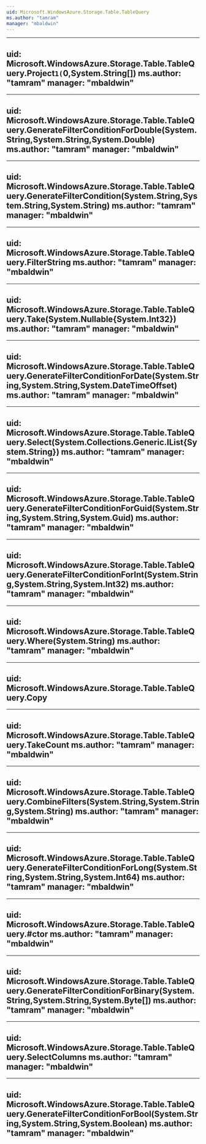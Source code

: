 ```yaml
---
uid: Microsoft.WindowsAzure.Storage.Table.TableQuery
ms.author: "tamram"
manager: "mbaldwin"
---
```


---
uid: Microsoft.WindowsAzure.Storage.Table.TableQuery.Project``1(``0,System.String[])
ms.author: "tamram"
manager: "mbaldwin"
---

---
uid: Microsoft.WindowsAzure.Storage.Table.TableQuery.GenerateFilterConditionForDouble(System.String,System.String,System.Double)
ms.author: "tamram"
manager: "mbaldwin"
---

---
uid: Microsoft.WindowsAzure.Storage.Table.TableQuery.GenerateFilterCondition(System.String,System.String,System.String)
ms.author: "tamram"
manager: "mbaldwin"
---

---
uid: Microsoft.WindowsAzure.Storage.Table.TableQuery.FilterString
ms.author: "tamram"
manager: "mbaldwin"
---

---
uid: Microsoft.WindowsAzure.Storage.Table.TableQuery.Take(System.Nullable{System.Int32})
ms.author: "tamram"
manager: "mbaldwin"
---

---
uid: Microsoft.WindowsAzure.Storage.Table.TableQuery.GenerateFilterConditionForDate(System.String,System.String,System.DateTimeOffset)
ms.author: "tamram"
manager: "mbaldwin"
---

---
uid: Microsoft.WindowsAzure.Storage.Table.TableQuery.Select(System.Collections.Generic.IList{System.String})
ms.author: "tamram"
manager: "mbaldwin"
---

---
uid: Microsoft.WindowsAzure.Storage.Table.TableQuery.GenerateFilterConditionForGuid(System.String,System.String,System.Guid)
ms.author: "tamram"
manager: "mbaldwin"
---

---
uid: Microsoft.WindowsAzure.Storage.Table.TableQuery.GenerateFilterConditionForInt(System.String,System.String,System.Int32)
ms.author: "tamram"
manager: "mbaldwin"
---

---
uid: Microsoft.WindowsAzure.Storage.Table.TableQuery.Where(System.String)
ms.author: "tamram"
manager: "mbaldwin"
---

---
uid: Microsoft.WindowsAzure.Storage.Table.TableQuery.Copy
---

---
uid: Microsoft.WindowsAzure.Storage.Table.TableQuery.TakeCount
ms.author: "tamram"
manager: "mbaldwin"
---

---
uid: Microsoft.WindowsAzure.Storage.Table.TableQuery.CombineFilters(System.String,System.String,System.String)
ms.author: "tamram"
manager: "mbaldwin"
---

---
uid: Microsoft.WindowsAzure.Storage.Table.TableQuery.GenerateFilterConditionForLong(System.String,System.String,System.Int64)
ms.author: "tamram"
manager: "mbaldwin"
---

---
uid: Microsoft.WindowsAzure.Storage.Table.TableQuery.#ctor
ms.author: "tamram"
manager: "mbaldwin"
---

---
uid: Microsoft.WindowsAzure.Storage.Table.TableQuery.GenerateFilterConditionForBinary(System.String,System.String,System.Byte[])
ms.author: "tamram"
manager: "mbaldwin"
---

---
uid: Microsoft.WindowsAzure.Storage.Table.TableQuery.SelectColumns
ms.author: "tamram"
manager: "mbaldwin"
---

---
uid: Microsoft.WindowsAzure.Storage.Table.TableQuery.GenerateFilterConditionForBool(System.String,System.String,System.Boolean)
ms.author: "tamram"
manager: "mbaldwin"
---
